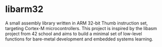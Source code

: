 # libarm32
A small assembly library written in ARM 32-bit Thumb instruction set, targeting Cortex-M microcontrollers. This project is inspired by the libasm project from 42 school and aims to build a minimal set of low-level functions for bare-metal development and embedded systems learning.
